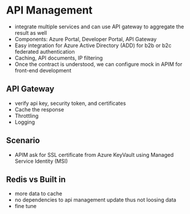 # API Management

- integrate multiple services and can use API gateway to aggregate the result as well
- Components: Azure Portal, Developer Portal, API Gateway
- Easy integration for Azure Active Directory (ADD) for b2b or b2c federated authentication
- Caching, API documents, IP filtering
- Once the contract is understood, we can configure mock in APIM for front-end development

## API Gateway

- verify api key, security token, and certificates
- Cache the response
- Throttling
- Logging

## Scenario

- APIM ask for SSL certificate from Azure KeyVault using Managed Service Identity (MSI)

## Redis vs Built in

- more data to cache
- no dependencies to api management update thus not loosing data
- fine tune
